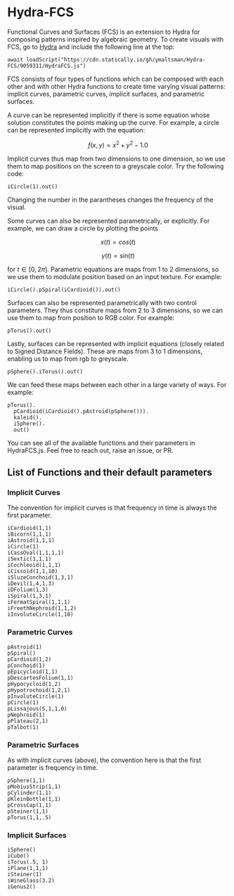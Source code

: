 # Hydra-FCS
Functional Curves and Surfaces (FCS) is an extension to Hydra for composing patterns inspired by algebraic geometry.
To create visuals with FCS, go to [Hydra](https://hydra.ojack.xyz/) and include the following line at the top:
```
await loadScript("https://cdn.statically.io/gh/ymaltsman/Hydra-FCS/9059311/HydraFCS.js")
```
FCS consists of four types of functions which can be composed with each other and with other Hydra functions to create time varying visual patterns: implicit curves, parametric curves, implicit surfaces, and parametric surfaces.

A curve can be represented implicitly if there is some equation whose solution constitutes the points making up the curve. For example, a circle can be represented implicitly with the equation:

$$
f(x,y) = x^2 + y^2 - 1.0
$$

Implicit curves thus map from two dimensions to one dimension, so we use them to map positions on the screen to a greyscale color. Try the following code:
```
iCircle(1).out()
```
Changing the number in the parantheses changes the frequency of the visual.

Some curves can also be represented parametrically, or explicitly. For example, we can draw a circle by plotting the points

$$
x(t) = cos(t)
$$

$$
y(t) = sin(t)
$$

for $t \in [0, 2\pi]$. Parametric equations are maps from 1 to 2 dimensions, so we use them to modulate position based on an input texture. For example:
```
iCircle().pSpiral(iCardioid()).out()
```
Surfaces can also be represented parametrically with two control parameters. They thus constiture maps from 2 to 3 dimensions, so we can use them to map from position to RGB color. For example:
```
pTorus().out()
```
Lastly, surfaces can be represented with implicit equations (closely related to Signed Distance Fields). These are maps from 3 to 1 dimensions, enabling us to map from rgb to greyscale. 
```
pSphere().iTorus().out()
```
We can feed these maps between each other in a large variety of ways. For example:
```
pTorus().
  pCardioid(iCardioid().pAstroid(pSphere())).
  kaleid().
  iSphere().
  out()
```
You can see all of the available functions and their parameters in HydraFCS.js. Feel free to reach out, raise an issue, or PR.
## List of Functions and their default parameters
### Implicit Curves
The convention for implicit curves is that frequency in time is always the first parameter.
```
iCardioid(1,1)
iBicorn(1,1,1)
iAstroid(1,1,1)
iCircle(1)
iCassOval(1,1,1,1)
iSextic(1,1,1)
iCochleoid(1,1,1)
iCissoid(1,1,10)
iSluzeConchoid(1,3,1)
iDevil(1,4,1,3)
iDFolium(1,3)
iSpiral(1,3,1)
iFermatSpiral(1,1,1)
iFreethNephroid(1,1,2)
iInvoluteCircle(1,10)
```
### Parametric Curves
```
pAstroid(1)
pSpiral()
pCardioid(1,2)
pConchoid(1)
pEpicycloid(1,1)
pDescartesFolium(1,1)
pHypocycloid(1,2)
pHypotrochoid(1,2,1)
pInvoluteCircle(1)
pCircle(1)
pLissajous(5,1,1,0)
pNephroid(1)
pPlateau(2,1)
pTalbot(1)
```
### Parametric Surfaces
As with implicit curves (above), the convention here is that the first parameter is frequency in time.
```
pSphere(1,1)
pMobiusStrip(1,1)
pCylinder(1,1)
pKleinBottle(1,1)
pCrossCap(1,1)
pSteiner(1,1)
pTorus(1,1,.5)
```
### Implicit Surfaces
```
iSphere()
iCube()
iTorus(.5, 1)
iPlane(1,1,1)
iSteiner(1)
iWineGlass(3.2)
iGenus2()
```
